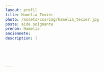 ```yaml
---
layout: profil
title: Hamelia Texier
photo: /assets/css/img/hamelia_texier.jpg
poste: aide soignante
prenom: Hamelia
anciennete: 
description: |
 

  

  
---
```

